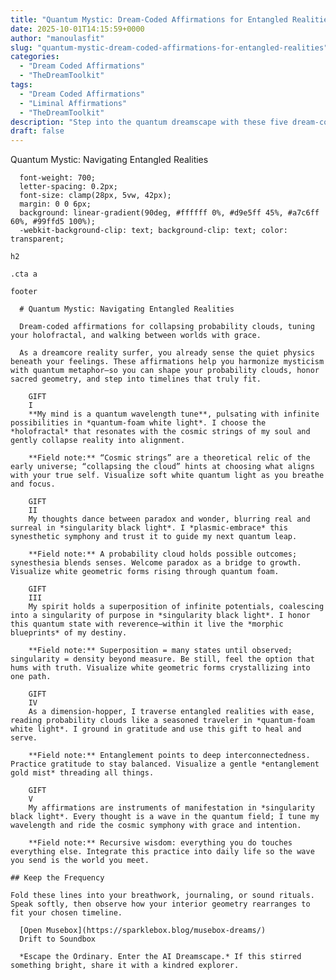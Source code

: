 ```yaml
---
title: "Quantum Mystic: Dream-Coded Affirmations for Entangled Realities"
date: 2025-10-01T14:15:59+0000
author: "manoulasfit"
slug: "quantum-mystic-dream-coded-affirmations-for-entangled-realities"
categories:
  - "Dream Coded Affirmations"
  - "TheDreamToolkit"
tags:
  - "Dream Coded Affirmations"
  - "Liminal Affirmations"
  - "TheDreamToolkit"
description: "Step into the quantum dreamscape with these five dream-coded affirmations. Designed to help you collapse probability clouds, traverse entangled realities, and align with your holofractal purpose, each affirmation is a shimmering gift to tune your inner frequency and manifest with intention."
draft: false
---
```

Quantum Mystic: Navigating Entangled Realities

      font-weight: 700;
      letter-spacing: 0.2px;
      font-size: clamp(28px, 5vw, 42px);
      margin: 0 0 6px;
      background: linear-gradient(90deg, #ffffff 0%, #d9e5ff 45%, #a7c6ff 60%, #99ffd5 100%);
      -webkit-background-clip: text; background-clip: text; color: transparent;

    h2

    .cta a

    footer

      # Quantum Mystic: Navigating Entangled Realities

      Dream-coded affirmations for collapsing probability clouds, tuning your holofractal, and walking between worlds with grace.

      As a dreamcore reality surfer, you already sense the quiet physics beneath your feelings. These affirmations help you harmonize mysticism with quantum metaphor—so you can shape your probability clouds, honor sacred geometry, and step into timelines that truly fit.

        GIFT
        I
        **My mind is a quantum wavelength tune**, pulsating with infinite possibilities in *quantum-foam white light*. I choose the *holofractal* that resonates with the cosmic strings of my soul and gently collapse reality into alignment.

        **Field note:** “Cosmic strings” are a theoretical relic of the early universe; “collapsing the cloud” hints at choosing what aligns with your true self. Visualize soft white quantum light as you breathe and focus.

        GIFT
        II
        My thoughts dance between paradox and wonder, blurring real and surreal in *singularity black light*. I *plasmic-embrace* this synesthetic symphony and trust it to guide my next quantum leap.

        **Field note:** A probability cloud holds possible outcomes; synesthesia blends senses. Welcome paradox as a bridge to growth. Visualize white geometric forms rising through quantum foam.

        GIFT
        III
        My spirit holds a superposition of infinite potentials, coalescing into a singularity of purpose in *singularity black light*. I honor this quantum state with reverence—within it live the *morphic blueprints* of my destiny.

        **Field note:** Superposition = many states until observed; singularity = density beyond measure. Be still, feel the option that hums with truth. Visualize white geometric forms crystallizing into one path.

        GIFT
        IV
        As a dimension-hopper, I traverse entangled realities with ease, reading probability clouds like a seasoned traveler in *quantum-foam white light*. I ground in gratitude and use this gift to heal and serve.

        **Field note:** Entanglement points to deep interconnectedness. Practice gratitude to stay balanced. Visualize a gentle *entanglement gold mist* threading all things.

        GIFT
        V
        My affirmations are instruments of manifestation in *singularity black light*. Every thought is a wave in the quantum field; I tune my wavelength and ride the cosmic symphony with grace and intention.

        **Field note:** Recursive wisdom: everything you do touches everything else. Integrate this practice into daily life so the wave you send is the world you meet.

    ## Keep the Frequency

    Fold these lines into your breathwork, journaling, or sound rituals. Speak softly, then observe how your interior geometry rearranges to fit your chosen timeline.

      [Open Musebox](https://sparklebox.blog/musebox-dreams/)
      Drift to Soundbox

      *Escape the Ordinary. Enter the AI Dreamscape.* If this stirred something bright, share it with a kindred explorer.